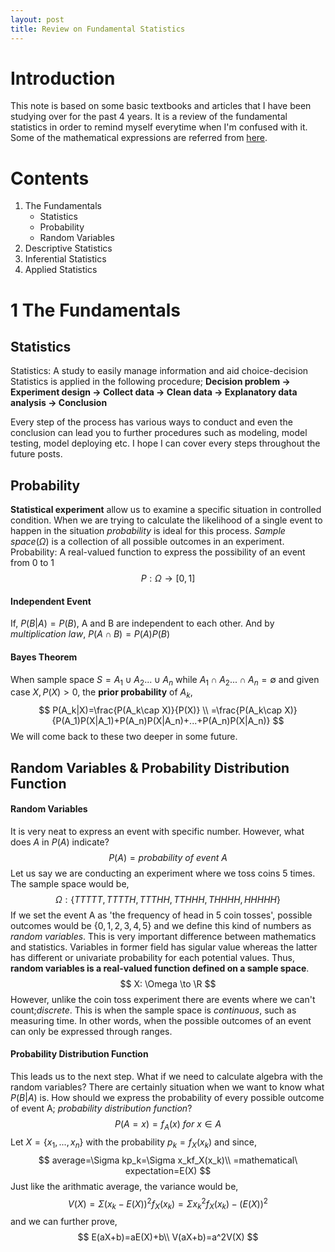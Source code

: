 ```yaml
---
layout: post
title: Review on Fundamental Statistics
---
```

# Introduction
This note is based on some basic textbooks and articles that I have been studying over for the past 4 years. It is a review of the fundamental statistics in order to remind myself everytime when I'm confused with it. Some of the mathematical expressions are referred from [here](https://www.cut-the-knot.org/probability.shtml).

# Contents
1. The Fundamentals
    - Statistics
    - Probability
    - Random Variables
2. Descriptive Statistics
3. Inferential Statistics
4. Applied Statistics


# 1 The Fundamentals
## Statistics
Statistics: A study to easily manage information and aid choice-decision  
Statistics is applied in the following procedure; **Decision problem -> Experiment design -> Collect data -> Clean data -> Explanatory data analysis -> Conclusion**

Every step of the process has various ways to conduct and even the conclusion can lead you to further procedures such as modeling, model testing, model deploying etc. I hope I can cover every steps throughout the future posts.

## Probability
**Statistical experiment** allow us to examine a specific situation in controlled condition. When we are trying to calculate the likelihood of a single event to happen in the situation *probability* is ideal for this process. *Sample space*($\Omega$) is a collection of all possible outcomes in an experiment.
Probability: A real-valued function to express the possibility of an event from 0 to 1
$$
P: \Omega \to [0,1]
$$
#### Independent Event
If, $P(B|A)=P(B)$, A and B are independent to each other. And by *multiplication law*, $P(A\cap B)=P(A)P(B)$
#### Bayes Theorem
When sample space $S=A_1\cup A_2 ...\cup A_n$ while $A_1\cap A_2 ...\cap A_n=\emptyset$ and given case $X, P(X)>0$, the **prior probability** of $A_k$,
$$
P(A_k|X)=\frac{P(A_k\cap X)}{P(X)} \\
=\frac{P(A_k\cap X)}{P(A_1)P(X|A_1)+P(A_n)P(X|A_n)+...+P(A_n)P(X|A_n)}
$$
We will come back to these two deeper in some future.
## Random Variables & Probability Distribution Function
#### Random Variables
It is very neat to express an event with specific number. However, what does $A$ in $P(A)$ indicate? 
$$
P(A) = probability\ of\ event\ A
$$
Let us say we are conducting an experiment where we toss coins 5 times. The sample space would be,
$$
\Omega: \{TTTTT,TTTTH,TTTHH,TTHHH,THHHH,HHHHH\}
$$
If we set the event A as 'the frequency of head in 5 coin tosses', possible outcomes would be $\{0,1,2,3,4,5\}$ and we define this kind of numbers as *random variables*. This is very important difference between mathematics and statistics. Variables in former field has sigular value whereas the latter has different or univariate probability for each potential values.
Thus, **random variables is a real-valued function defined on a sample space**.
$$
X: \Omega \to \R
$$
However, unlike the coin toss experiment there are events where we can't count;*discrete*. This is when the sample space is *continuous*, such as measuring time. In other words, when the possible outcomes of an event can only be expressed through ranges.
#### Probability Distribution Function
This leads us to the next step. What if we need to calculate algebra with the random variables? There are certainly situation when we want to know what $P(B|A)$ is. How should we express the probability of every possible outcome of event A; *probability distribution function*? 
$$
P(A=x)=f_A(x)\ for\ x \in A
$$
Let $X=\{x_1,...,x_n\}$ with the probability $p_k=f_X(x_k)$ and since,
$$
average=\Sigma kp_k=\Sigma x_kf_X(x_k)\\
=mathematical\ expectation=E(X)
$$
Just like the arithmatic average, the variance would be,
$$
V(X)=\Sigma (x_k-E(X))^2f_X(x_k)=\Sigma x_k^2f_X(x_k)-(E(X))^2
$$
and we can further prove,
$$
E(aX+b)=aE(X)+b\\
V(aX+b)=a^2V(X)
$$